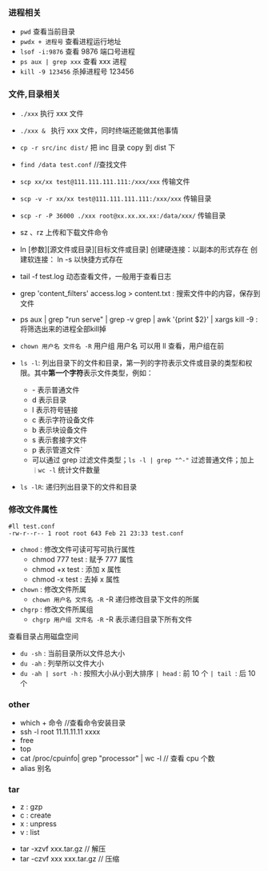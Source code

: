 ### 进程相关

- `pwd` 查看当前目录
- `pwdx + 进程号` 查看进程运行地址
- `lsof -i:9876` 查看 9876 端口号进程
- `ps aux | grep xxx` 查看 xxx 进程
- `kill -9 123456` 杀掉进程号 123456

### 文件,目录相关

- `./xxx` 执行 xxx 文件
- `./xxx & ` 执行 xxx 文件，同时终端还能做其他事情
- `cp -r src/inc dist/` 把 inc 目录 copy 到 dist 下
- `find /data test.conf` //查找文件
- `scp xx/xx test@111.111.111.111:/xxx/xxx` 传输文件
- `scp -v -r xx/xx test@111.111.111.111:/xxx/xxx` 传输目录
- `scp -r -P 36000 ./xxx root@xx.xx.xx.xx:/data/xxx/` 传输目录
- sz 、rz 上传和下载文件命令
- ln [参数][源文件或目录][目标文件或目录]
  创建硬连接：以副本的形式存在
  创建软连接： ln -s 以快捷方式存在
- tail -f test.log 动态查看文件，一般用于查看日志
- grep 'content_filters' access.log > content.txt : 搜索文件中的内容，保存到文件
- ps aux | grep "run serve" | grep -v grep | awk '{print $2}' | xargs kill -9 : 将筛选出来的进程全部kill掉
- `chown 用户名 文件名 -R` 用户组 用户名 可以用 ll 查看，用户组在前

- `ls -l`: 列出目录下的文件和目录，第一列的字符表示文件或目录的类型和权限。其中**第一个字符**表示文件类型，例如：
  - \- 表示普通文件
  - d 表示目录
  - l 表示符号链接
  - c 表示字符设备文件
  - b 表示块设备文件
  - s 表示套接字文件
  - p 表示管道文件`
  - 可以通过 grep 过滤文件类型；`ls -l | grep "^-"` 过滤普通文件；加上` ｜wc -l` 统计文件数量
- `ls -lR`: 递归列出目录下的文件和目录

### 修改文件属性

```
#ll test.conf
-rw-r--r-- 1 root root 643 Feb 21 23:33 test.conf
```

- `chmod` : 修改文件可读可写可执行属性
  - chmod 777 test : 赋予 777 属性
  - chmod +x test : 添加 x 属性
  - chmod -x test : 去掉 x 属性
- `chown` : 修改文件所属
  - `chown 用户名 文件名 -R` -R 递归修改目录下文件的所属
- `chgrp` : 修改文件所属组
  - `chgrp 用户组 文件名 -R` -R 表示递归目录下所有文件

查看目录占用磁盘空间

- `du -sh` : 当前目录所以文件总大小
- `du -ah` : 列举所以文件大小
- `du -ah | sort -h` : 按照大小从小到大排序 `| head` : 前 10 个 `| tail `: 后 10 个

### other

- which + 命令 //查看命令安装目录
- ssh -l root 11.11.11.11 xxxx
- free
- top
- cat /proc/cpuinfo| grep "processor" | wc -l // 查看 cpu 个数
- alias 别名

### tar

- z : gzp
- c : create
- x : unpress
- v : list

* tar -xzvf xxx.tar.gz // 解压
* tar -czvf xxx xxx.tar.gz // 压缩
